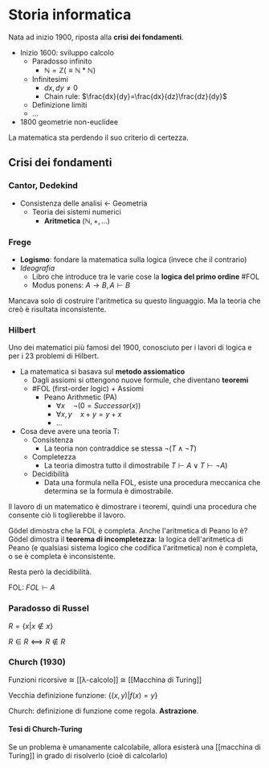 # Storia informatica

Nata ad inizio 1900, riposta alla **crisi dei fondamenti**.

- Inizio 1600: sviluppo calcolo
    - Paradosso infinito
        - $ℕ=ℤ (≡ ℕ*ℕ)$
    - Infinitesimi
        - $dx, dy ≠ 0$
        - Chain rule: $\frac{dx}{dy}=\frac{dx}{dz}\frac{dz}{dy}$
    - Definizione limiti
    - …
- 1800 geometrie non-euclidee

La matematica sta perdendo il suo criterio di certezza.

## Crisi dei fondamenti

### Cantor, Dedekind

- Consistenza delle analisi ← Geometria
    - Teoria dei sistemi numerici
        - **Aritmetica** ($ℕ,+,…$)

### Frege

- **Logismo**: fondare la matematica sulla logica (invece che il contrario)
- *Ideografia*
    - Libro che introduce tra le varie cose la **logica del primo ordine** #FOL
    - Modus ponens: $A → B, A \vdash B$

Mancava solo di costruire l'aritmetica su questo linguaggio. Ma la teoria che creò è risultata inconsistente.

### Hilbert

Uno dei matematici più famosi del 1900, conosciuto per i lavori di logica e per i 23 problemi di Hilbert.

- La matematica si basava sul **metodo assiomatico**
    - Dagli assiomi si ottengono nuove formule, che diventano **teoremi**
    - #FOL (first-order logic) + Assiomi
        - Peano Arithmetic (PA)
            - $∀x \quad \neg (0=Successor(x))$
            - $∀x,y \quad x+y=y+x$
            - …
- Cosa deve avere una teoria T:
    - Consistenza
        - La teoria non contraddice se stessa $\neg(T ∧ \neg T)$
    - Completezza
        - La teoria dimostra tutto il dimostrabile $T \vdash A ∨ T \vdash \neg A$)
    - Decidibilità
        - Data una formula nella FOL, esiste una procedura meccanica che determina se la formula è dimostrabile.

Il lavoro di un matematico è dimostrare i teoremi, quindi una procedura che consente ciò li toglierebbe il lavoro.

Gödel dimostra che la FOL è completa. Anche l'aritmetica di Peano lo è? Gödel dimostra il **teorema di incompletezza**: la logica dell'aritmetica di Peano (e qualsiasi sistema logico che codifica l'aritmetica) non è completa, o se è completa è inconsistente.

Resta però la decidibilità.

FOL: $FOL \vdash A$

### Paradosso di Russel

$R=\{x|x ∉ x\}$

$R ∈ R ⟺ R ∉ R$

### Church (1930)

Funzioni ricorsive ≅ [[λ-calcolo]] ≅ [[Macchina di Turing]]

Vecchia definizione funzione: $\{(x,y)|f(x)=y\}$

Church: definizione di funzione come regola. **Astrazione**.

#### Tesi di Church-Turing

Se un problema è umanamente calcolabile, allora esisterà una [[macchina di Turing]] in grado di risolverlo (cioè di calcolarlo)
